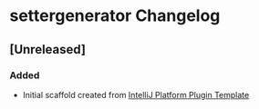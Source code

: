 <!-- Keep a Changelog guide -> https://keepachangelog.com -->

# settergenerator Changelog

## [Unreleased]
### Added
- Initial scaffold created from [IntelliJ Platform Plugin Template](https://github.com/JetBrains/intellij-platform-plugin-template)
